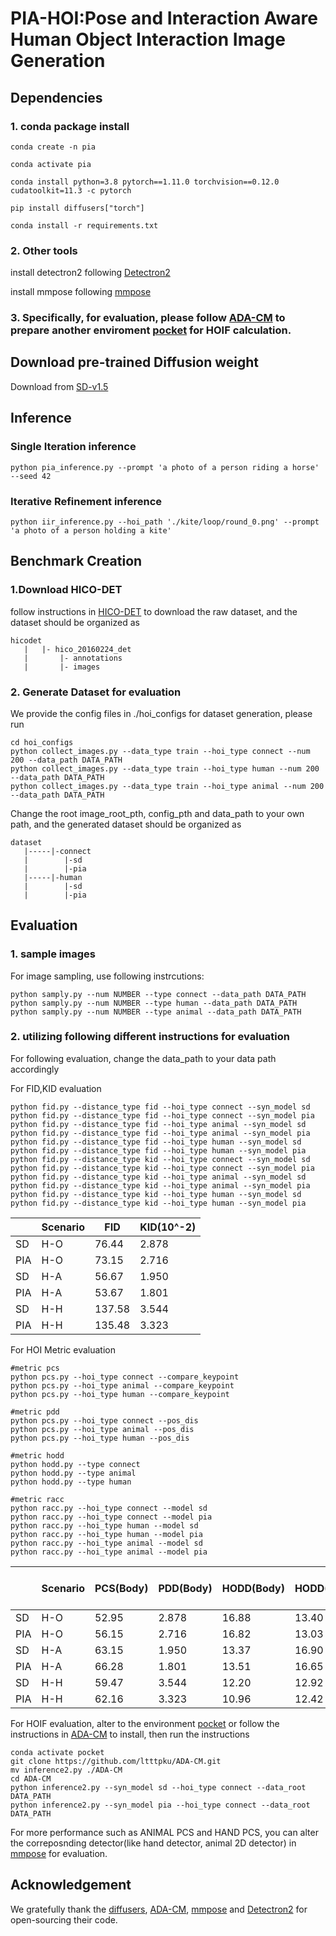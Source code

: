 # PIA-HOI:Pose and Interaction Aware Human Object Interaction Image Generation

## Dependencies

### 1. conda package install
```
conda create -n pia

conda activate pia

conda install python=3.8 pytorch==1.11.0 torchvision==0.12.0 cudatoolkit=11.3 -c pytorch

pip install diffusers["torch"]

conda install -r requirements.txt
```
### 2. Other tools
install detectron2 following [Detectron2](https://github.com/facebookresearch/detectron2)

install mmpose following [mmpose](https://github.com/open-mmlab/mmpose)

### 3. Specifically, for evaluation, please follow [ADA-CM](https://github.com/ltttpku/ADA-CM?tab=readme-ov-file) to prepare another enviroment [pocket](https://github.com/fredzzhang/pocket) for HOIF calculation.
## Download pre-trained Diffusion weight 
Download from [SD-v1.5](https://huggingface.co/runwayml/stable-diffusion-v1-5)

## Inference
### Single Iteration inference
```
python pia_inference.py --prompt 'a photo of a person riding a horse' --seed 42
```
### Iterative Refinement inference
```
python iir_inference.py --hoi_path './kite/loop/round_0.png' --prompt 'a photo of a person holding a kite' 
```

## Benchmark Creation
### 1.Download HICO-DET 
follow instructions in [HICO-DET](https://github.com/fredzzhang/hicodet) to download the raw dataset,
and the dataset should be organized as
```
hicodet                            
   |   |- hico_20160224_det        
   |       |- annotations
   |       |- images
```
### 2. Generate Dataset for evaluation
We provide the config files in ./hoi_configs for dataset generation, please run
```
cd hoi_configs
python collect_images.py --data_type train --hoi_type connect --num 200 --data_path DATA_PATH
python collect_images.py --data_type train --hoi_type human --num 200 --data_path DATA_PATH
python collect_images.py --data_type train --hoi_type animal --num 200 --data_path DATA_PATH
```
Change the root image_root_pth, config_pth and data_path to your own path, and the generated dataset should be organized as
```
dataset
   |-----|-connect
   |        |-sd
   |        |-pia
   |-----|-human
   |        |-sd
   |        |-pia
```
## Evaluation
### 1. sample images 
For image sampling, use following instrcutions:
```
python samply.py --num NUMBER --type connect --data_path DATA_PATH
python samply.py --num NUMBER --type human --data_path DATA_PATH
python samply.py --num NUMBER --type animal --data_path DATA_PATH
```
### 2. utilizing following different instructions for evaluation
For following evaluation, change the data_path to your data path accordingly

For FID,KID evaluation
```
python fid.py --distance_type fid --hoi_type connect --syn_model sd
python fid.py --distance_type fid --hoi_type connect --syn_model pia
python fid.py --distance_type fid --hoi_type animal --syn_model sd
python fid.py --distance_type fid --hoi_type animal --syn_model pia
python fid.py --distance_type fid --hoi_type human --syn_model sd
python fid.py --distance_type fid --hoi_type human --syn_model pia
python fid.py --distance_type kid --hoi_type connect --syn_model sd
python fid.py --distance_type kid --hoi_type connect --syn_model pia
python fid.py --distance_type kid --hoi_type animal --syn_model sd
python fid.py --distance_type kid --hoi_type animal --syn_model pia
python fid.py --distance_type kid --hoi_type human --syn_model sd
python fid.py --distance_type kid --hoi_type human --syn_model pia
```
|     | Scenario| FID  | KID(10^-2) |
|  ----  | ----  | ----| ---- |
| SD  | H-O |  76.44  | 2.878    |
| PIA | H-O |   73.15   | 2.716  |
| SD  | H-A | 56.67   | 1.950    |
| PIA | H-A |  53.67  | 1.801    |
| SD  | H-H | 137.58   |  3.544   |
| PIA | H-H |  135.48  |  3.323   |

For HOI Metric evaluation
```
#metric pcs
python pcs.py --hoi_type connect --compare_keypoint
python pcs.py --hoi_type animal --compare_keypoint
python pcs.py --hoi_type human --compare_keypoint

#metric pdd 
python pcs.py --hoi_type connect --pos_dis
python pcs.py --hoi_type animal --pos_dis
python pcs.py --hoi_type human --pos_dis

#metric hodd
python hodd.py --type connect
python hodd.py --type animal 
python hodd.py --type human 

#metric racc
python racc.py --hoi_type connect --model sd
python racc.py --hoi_type connect --model pia
python racc.py --hoi_type human --model sd
python racc.py --hoi_type human --model pia
python racc.py --hoi_type animal --model sd
python racc.py --hoi_type animal --model pia
```
|     | Scenario| PCS(Body)  | PDD(Body) | HODD(Body) |HODD(Hand)| R-Acc A@5 |
|  ----  | ----  | ----| ---- |  ---- | ----| ----|
| SD  | H-O |  52.95  | 2.878    |16.88 | 13.40 |99.39|
| PIA | H-O |   56.15   | 2.716  |16.82 | 13.03|99.48|
| SD  | H-A | 63.15   | 1.950    |    13.37  |  16.90    |  62.22   |
| PIA | H-A |  66.28  | 1.801    |    13.51  |   16.65   |   62.43  |
| SD  | H-H | 59.47   |  3.544   |12.20|12.92|    99.2  |
| PIA | H-H |  62.16  |  3.323   |10.96|12.42|     99.6 |

For HOIF evaluation, alter to the environment [pocket](https://github.com/fredzzhang/pocket) or follow the instructions in [ADA-CM](https://github.com/ltttpku/ADA-CM?tab=readme-ov-file) to install, then run the instructions
```
conda activate pocket
git clone https://github.com/ltttpku/ADA-CM.git
mv inference2.py ./ADA-CM
cd ADA-CM
python inference2.py --syn_model sd --hoi_type connect --data_root DATA_PATH
python inference2.py --syn_model pia --hoi_type connect --data_root DATA_PATH
```
For more performance such as ANIMAL PCS and HAND PCS, you can alter the correposnding detector(like hand detector, animal 2D detector) in [mmpose](https://github.com/open-mmlab/mmpose) for evaluation.

## Acknowledgement
We gratefully thank the [diffusers](https://github.com/huggingface/diffusers), [ADA-CM](https://github.com/ltttpku/ADA-CM?tab=readme-ov-file),  [mmpose](https://github.com/open-mmlab/mmpose) and [Detectron2](https://github.com/facebookresearch/detectron2) for open-sourcing their code.
